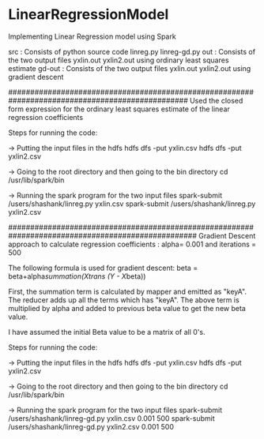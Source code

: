 # LinearRegressionModel
Implementing Linear Regression model using Spark

src : Consists of python source code linreg.py linreg-gd.py 
out : Consists of the two output files yxlin.out yxlin2.out using ordinary least squares estimate
gd-out : Consists of the two output files yxlin.out yxlin2.out using gradient descent

#################################################################################################
Used the closed form expression for the ordinary least squares estimate of the linear regression coefficients

Steps for running the code:

-> Putting the input files in the hdfs
hdfs dfs -put yxlin.csv
hdfs dfs -put yxlin2.csv

-> Going to the root directory and then going to the bin directory
cd /usr/lib/spark/bin

-> Running the spark program for the two input files
spark-submit /users/shashank/linreg.py yxlin.csv
spark-submit /users/shashank/linreg.py yxlin2.csv


###################################################################################################
Gradient Descent approach to calculate regression coefficients : alpha= 0.001 and iterations = 500

The following formula is used for gradient descent:
beta = beta+alpha*summation(Xtrans (Y - X*beta))

First, the summation term is calculated by mapper and emitted as "keyA". The reducer adds up all the terms which has "keyA".
The above term is multiplied by alpha and added to previous beta value to get the new beta value.

I have assumed the initial Beta value to be a matrix of all 0's.

Steps for running the code:

-> Putting the input files in the hdfs
hdfs dfs -put yxlin.csv
hdfs dfs -put yxlin2.csv

-> Going to the root directory and then going to the bin directory
cd /usr/lib/spark/bin

-> Running the spark program for the two input files
spark-submit /users/shashank/linreg-gd.py yxlin.csv 0.001 500
spark-submit /users/shashank/linreg-gd.py yxlin2.csv 0.001 500


